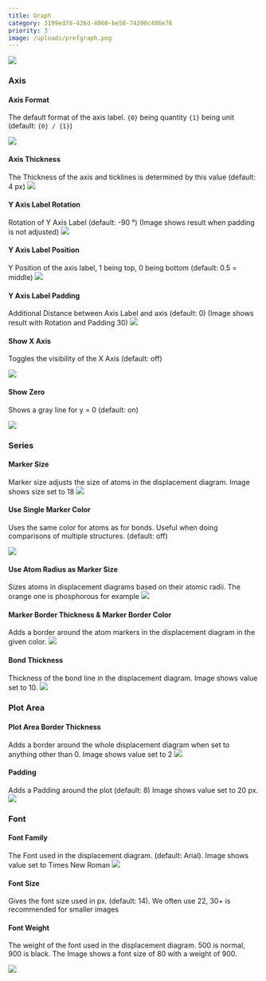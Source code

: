 ```yaml
---
title: Graph
category: 3199ed78-426d-4060-be58-74200c486e76
priority: 3
image: /uploads/prefgraph.png
---
```

![](/uploads/prefgraph.png)

### Axis

#### Axis Format

The default format of the axis label. `{0}` being quantity `{1}` being unit (default: `{0} / {1}`)

![](/uploads/axis_title.png)

#### Axis Thickness

The Thickness of the axis and ticklines is determined by this value (default: 4 px)
![](/uploads/axis_thickness.png)

#### Y Axis Label Rotation

Rotation of Y Axis Label (default: -90 °) (Image shows result when padding is not adjusted)
![](/uploads/axis_labelrot.png)

#### Y Axis Label Position

Y Position of the axis label, 1 being top, 0 being bottom (default: 0.5 = middle)
![](/uploads/axis_labelpos.png)

#### Y Axis Label Padding

Additional Distance between Axis Label and axis (default: 0) (Image shows result with Rotation and Padding 30)
![](/uploads/axis_labelrot_pad.png)

#### Show X Axis
Toggles the visibility of the X Axis (default: off)

![](/uploads/xaxis.png)

#### Show Zero

Shows a gray line for y = 0 (default: on)

![](/uploads/zero.png)

### Series
#### Marker Size
Marker size adjusts the size of atoms in the displacement diagram. Image shows size set to 18
![](/uploads/marker18.png)
#### Use Single Marker Color
Uses the same color for atoms as for bonds. Useful when doing comparisons of multiple structures. (default: off)

![](/uploads/singlecol.png)

#### Use Atom Radius as Marker Size
Sizes atoms in displacement diagrams based on their atomic radii. The orange one is phosphorous for example
![](/uploads/atomsize.png)

#### Marker Border Thickness & Marker Border Color
Adds a border around the atom markers in the displacement diagram in the given color.
![](/uploads/markerstroke.png)

#### Bond Thickness
Thickness of the bond line in the displacement diagram. Image shows value set to 10.
![](/uploads/bondthick.png)

### Plot Area
#### Plot Area Border Thickness
Adds a border around the whole displacement diagram when set to anything other than 0. Image shows value set to 2
![](/uploads/plotthick.png)

#### Padding
Adds a Padding around the plot (default: 8) Image shows value set to 20 px.
![](/uploads/padding.png)

### Font
#### Font Family
The Font used in the displacement diagram. (default: Arial). Image shows value set to Times New Roman
![](/uploads/times.png)

#### Font Size
Gives the font size used in px. (default: 14). We often use 22, 30+ is recommended for smaller images

#### Font Weight 
The weight of the font used in the displacement diagram. 500 is normal, 900 is black. The Image shows a font size of 80 with a weight of 900.

![](/uploads/fontsize.png)

